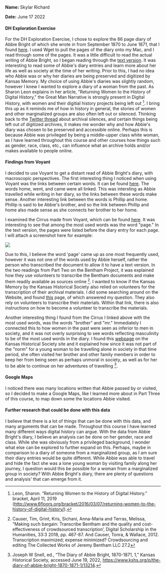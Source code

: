 **Name:** Skylar Richard

**Date:** June 17 2022

#### DH Exploration Exercise

For the DH Exploration Exercise, I chose to explore the 86 page diary of Abbie Bright of which she wrote in from September 1870 to June 1871, that I found [here](https://www.kansasmemory.org/item/223662). I used Wget to pull the pages of the diary onto my Mac, and I read through some of the pages. It was a little difficult to read the actual writing of Abbie Bright, so I began reading through the [text version](https://www.kansasmemory.org/item/223662/text). It was interesting to read some of Abbie's diary entries and learn more about her life as well as society at the time of her writing. Prior to this, I had no idea who Abbie was or why her diaries are being preserved and digitized by Kansas Memory. My choice of using Abbie's diaries was slightly random, however I knew I wanted to explore a diary of a woman from the past. As Sharon Leon explains in her article, "Returning Women to the History of Digital History," the Great Man Narrative is strongly present in Digital History, with women and their digitial history projects being left out [^1]. I bring this up as it reminds me of how in history in general, the stories of women and other marginalized groups are also often left out or silenced. Thinking back to the [Twitter thread](https://twitter.com/amaliasl/status/1245544256212807680) about archival silences, and certain things being left out of digitized archives, it makes me wonder why and how Abbie's diary was chosen to be preserved and accessible online. Perhaps this is because Abbie was privileged by being a middle-upper class white woman, as I have learned throughout this course and other courses how things such as gender, race, class, etc., can influence what an archive holds and/or makes available to people online. 

#### Findings from Voyant

I decided to use Voyant to get a distant read of Abbie Bright's diary, with macroscopic perspectives. The first interesting thing I noticed when using Voyant was the links between certain words. It can be found [here](https://voyant-tools.org/tool/CollocatesGraph/?query=went&query=home&query=came&mode=corpus&corpus=8a6baf4ebe3eb98694b547f3ed4eee68). The words home, went, and came were all linked. This was intersting as Abbie travelled while writing in her diary, so the links between these words make sense. Another interesting link between the words is Phillip and home. Phillip is said to be Abbie's brother, and so the link between Phillip and home also made sense as she connects her brother to her home. 

I examined the Cirrus made from Voyant, which can be found [here](https://voyant-tools.org/tool/Cirrus/?visible=25&corpus=8a6baf4ebe3eb98694b547f3ed4eee68). It was interesting to see that among the most used words was the word "page." In the text version, the pages were listed before the diary entry for each page. I will attach a screenshot here for example: 

![](https://github.com/SRichard77/DH-Exploration-Exercise/blob/639d1348cf345221064bf686c2bebc12129e65b6/Text%20version%20page.png)

Due to this, I believe the word 'page' came up as one most frequently used, however it was not one of the words used by Abbie herself, rather the person who transcribed the document to allow it to have a text version. In the two readings from Part Two on the Bentham Project, it was explained how they use volunteers to transcribe the Bentham documents and make them readily available as sources online [^2]. I wanted to know if the Kansas Memory by the Kansas Historical Society also relied on volunteers for the transcription of their archival materials. I did some searching around on the Website, and found [this](https://www.kansasmemory.org/faq#) page, of which answered my question. They also rely on volunteers to transcribe their materials. Within that link, there is also instructions on how to become a volunteer to transcribe the materials. 

Another interesting thing I found from the Cirrus I linked above with the most used words, was the words "brother" and "mr." Immediately I connected this to how women in the past were seen as inferior to men in society, and it was not overly surprising to see words reflecting masculinity to be of the most used words in the diary. I found this [webpage](https://www.kshs.org/p/the-diary-of-abbie-bright-1870-1871-1/13214) on the Kansas Historical Society site and it explained how since it was not part of the "norm" for a young woman to be travelling alone in society in that time period, she often visited her brother and other family members in order to keep her from being seen as perhaps unmoral in society, as well as for her to be able to continue on her adventures of travelling [^3]. 

#### Google Maps

I noticed there was many locations written that Abbie passed by or visited, so I decided to make a Google Maps, like I learned more about in Part Three of this course, to map down some the locations Abbie visited. 

#### Further research that could be done with this data

I believe that there is a lot of things that can be done with this data, and many arguments that can be made. Throughout this course I have learned many different ways digital history can argue. With the data from Abbie Bright's diary, I believe an analysis can be done on her gender, race and class. While she was obviously from a privileged background, I wonder what else can be explored to further expand on this. Perhaps, maybe in comparison to a diary of someone from a marginalized group, as I am sure their diary entries would be quite different. While Abbie was able to travel and hide the fact she was a lone young woman by visiting family along her journey, I question would this be possible for a woman from a marginalized group in society? With Abbie Bright's diary, there are plenty of questions and analysis' that can emerge from it. 

[^1]: Leon, Sharon. “Returning Women to the History of Digital History.” bracket, April 11, 2019 (http://www.6floors.org/bracket/2016/03/07/returning-women-to-the-history-of-digital-history/). 

[^2]: Causer, Tim, Grint, Kris, Sichani, Anna-Maria and Terras, Melissa, ”Making such bargain: Transcribe Bentham and the quality and cost-effectiveness of crowdsourced transcription’, Digital Scholarship in the Humanities, 33:3 2018, pp. 467-87. And Causer, Tonra, & Wallace, 2012. Transcription maximized; expense minimized? Crowdsourcing and editing The Collected Works of Jeremy Bentham LLC 27.2

[^3]: Joseph W Snell, ed., “The Diary of Abbie Bright, 1870-1871, 1,” Kansas Historical Society, accessed June 19, 2022, https://www.kshs.org/p/the-diary-of-abbie-bright-1870-1871-1/13214.
